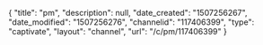 {
    "title": "pm",
    "description": null,
    "date_created": "1507256267",
    "date_modified": "1507256276",
    "channelid": "117406399",
    "type": "captivate",
    "layout": "channel",
    "url": "\/c\/pm\/117406399"
}